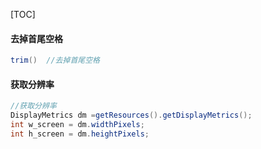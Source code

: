 [TOC]

#### 去掉首尾空格 
```java
trim()	//去掉首尾空格
```
#### 获取分辨率
```java
//获取分辨率
DisplayMetrics dm =getResources().getDisplayMetrics();
int w_screen = dm.widthPixels;
int h_screen = dm.heightPixels;


```

